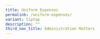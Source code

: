 ```yaml
---
title: Uniform Expenses
permalink: /uniform-expenses/
variant: tiptap
description: ""
third_nav_title: Administration Matters
---
```

